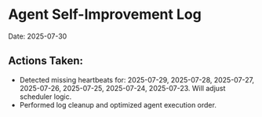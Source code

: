 # Agent Self-Improvement Log
Date: 2025-07-30

## Actions Taken:
- Detected missing heartbeats for: 2025-07-29, 2025-07-28, 2025-07-27, 2025-07-26, 2025-07-25, 2025-07-24, 2025-07-23. Will adjust scheduler logic.
- Performed log cleanup and optimized agent execution order.
